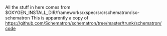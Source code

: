 All the stuff in here comes from $OXYGEN_INSTALL_DIR/frameworks/xspec/src/schematron/iso-schematron
This is apparently a copy of https://github.com/Schematron/schematron/tree/master/trunk/schematron/code
